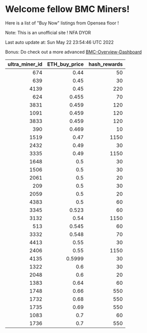 # Welcome fellow BMC Miners!
Here is a list of "Buy Now" listings from Opensea floor !

Note: This is an unofficial site ! NFA DYOR

Last auto update at: Sun May 22 23:54:46 UTC 2022

Bonus: Do check out a more advanced [BMC-Overview-Dashboard](https://dune.com/defifunk/BMC-Overview-Dashboard)


|   ultra_miner_id |   ETH_buy_price |   hash_rewards |
|-----------------:|----------------:|---------------:|
|              674 |          0.44   |             50 |
|              639 |          0.45   |             30 |
|             4139 |          0.45   |            220 |
|              624 |          0.455  |             70 |
|             3831 |          0.459  |            120 |
|             1091 |          0.459  |            120 |
|             3833 |          0.459  |            120 |
|              390 |          0.469  |             10 |
|             1519 |          0.47   |           1150 |
|             2432 |          0.49   |             30 |
|             3335 |          0.49   |           1150 |
|             1648 |          0.5    |             30 |
|             1506 |          0.5    |             30 |
|             2061 |          0.5    |             20 |
|              209 |          0.5    |             30 |
|             2059 |          0.5    |             20 |
|             4383 |          0.5    |             60 |
|             3345 |          0.523  |             60 |
|             3132 |          0.54   |           1150 |
|              513 |          0.545  |             60 |
|             3332 |          0.548  |             70 |
|             4413 |          0.55   |             30 |
|             2406 |          0.55   |           1150 |
|             4135 |          0.5999 |             30 |
|             1322 |          0.6    |             30 |
|             2048 |          0.6    |             20 |
|             1383 |          0.64   |             60 |
|             1748 |          0.66   |            550 |
|             1732 |          0.68   |            550 |
|             1735 |          0.69   |            550 |
|             1083 |          0.7    |             60 |
|             1736 |          0.7    |            550 |